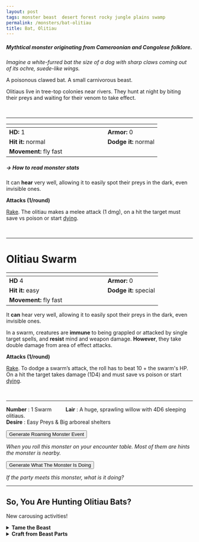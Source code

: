 ```yaml
---
layout: post
tags: monster beast  desert forest rocky jungle plains swamp
permalink: /monsters/bat-olitiau
title: Bat, Olitiau
---
```


#####  Mythtical monster originating from Cameroonian and Congolese folklore.

_Imagine a white-furred bat the size of a dog with sharp claws coming out of its ochre, suede-like wings._

A poisonous clawed bat. A small carnivorous beast.

Olitiaus live in tree-top colonies near rivers. They hunt at night by biting their preys and waiting for their venom to take effect. 

<br>

---

|  <span style="display: inline-block; width:250px"></span>  |  |
| -------- | --------|
| **HD:** 1 | **Armor:** 0  |
| **Hit it:** normal | **Dodge it:** normal |
| **Movement:** fly fast      | 

##### <span class="tooltip" data-tooltip="Armor = damage reduction · · · Easy/Normal/Hard = roll above 10/15/20 to beat">→ How to read monster stats</span>

It can **hear** very well, allowing it to easily spot their preys in the dark, even invisible ones.

**Attacks (1/round)**

<ins>Rake</ins>. The olitiau makes a melee attack (1 dmg), on a hit the target must save vs poison or start [dying](/2020/11/10/extra-rules/#conditions).

<br>

---

# Olitiau Swarm

|  <span style="display: inline-block; width:250px"></span>  |  |
| -------- | --------|
| **HD** 4 | **Armor:** 0  |
| **Hit it:** easy | **Dodge it:** special |
| **Movement:** fly fast      | 

It **can** hear very well, allowing it to easily spot their preys in the dark, even invisible ones. 

In a swarm, creatures are **immune** to being grappled or attacked by single target spells, and **resist** mind and weapon damage. **However**, they take double damage from area of effect attacks.

**Attacks (1/round)**

<ins>Rake</ins>. To dodge a swarm’s attack, the roll has to beat 10 + the swarm's HP. On a hit the target takes damage (1D4) and must save vs poison or start [dying](/2020/11/10/extra-rules/#conditions).

<br>

---

**Number** : 1 Swarm <span style="display: inline-block; width:30px"></span>
**Lair** : A huge, sprawling willow with 4D6 sleeping olitiaus. <span style="display: inline-block; width:30px"></span> <br>
**Desire** : Easy Preys & Big arboreal shelters

<button id="generate-btn">Generate Roaming Monster Event</button>
<p id="RoamResult" style="font-style: italic;">When you roll this monster on your encounter table. Most of them are hints the monster is nearby.</p>

<button onclick="generateMood()">Generate What The Monster Is Doing</button>
<p id="MoodResult" style="font-style: italic;">If the party meets this monster, what is it doing?</p>
<script src="/scripts/generateMood.js"></script>

---

## So, You Are Hunting Olitiau Bats?

New carousing activities!

<details markdown="1">
<summary style="font-weight: bold;">Tame the Beast</summary>
If you have captured this beast, you can spend the equivalent of 1 bag of gold in food between two adventures to tame it. It is now one of your <span class="tooltip" data-tooltip="You can bring a follower in your adventures if you dedicate a Psyche slot to it."><i>followers</i></span>. Each extra bag of gold spent training the beast teaches it a one-word order. Otherwise, it only acts to eat or in self-defence. 
</details>

<details markdown="1">
<summary style="font-weight: bold;">Craft from Beast Parts</summary>
Olitiaus are cute enough to be pets, but the most valuable part of their body is their venom.

<span class="alchemy"> **Olitiau Venom**. In wound. Save or start [dying](/2020/11/10/extra-rules/#conditions). </span>

If you have access to an artisan and a workshop, you can spend loot between two adventures to create something with parts of the beast. The object you craft can be anything mostly made of the provided materials. If you use mundane tools, the result will be mundane; if you spent at least a bag of gold on it, the object will be special; and if you spend the equivalent of a treasure for the tools, it will be magical. Discuss what you want with the referee.
</details>
 
 <script src="https://code.jquery.com/jquery-3.6.0.min.js"></script>
  <script>
  // ENCOUNTER GENERATOR SCRIPT
    $(document).ready(function() {
      $("#generate-btn").click(function() {
        // define the specific value to search for in column 0
        var searchValue = "0024"; // change this to the actual value you need

        // retrieve the CSV file
        $.get("/CSV/Monster - Index.csv", function(data) {
          // split the CSV data by rows and remove the header row
          var rows = data.split("\n").slice(1);

          // filter the rows by the specific value in column 0
          var matchingRows = rows.filter(function(row) {
            var columns = row.split(",");
            return columns[0] === searchValue;
          });

          // randomly select a row from the matching rows
          var selectedRow = matchingRows[Math.floor(Math.random() * matchingRows.length)];

          // select a random cell from columns 3 to 8
          var selectedCell = selectedRow.split(",")[Math.floor(Math.random() * 6) + 3];

          // display the selected text
          $("#RoamResult").text(selectedCell);
        });
      });
    });
  </script>
